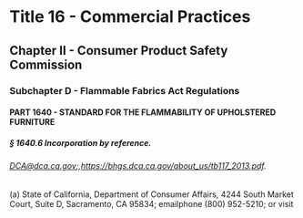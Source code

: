 
# Title 16 - Commercial Practices
## Chapter II - Consumer Product Safety Commission
### Subchapter D - Flammable Fabrics Act Regulations
#### PART 1640 - STANDARD FOR THE FLAMMABILITY OF UPHOLSTERED FURNITURE
##### § 1640.6 Incorporation by reference.
###### DCA@dca.ca.gov;,https://bhgs.dca.ca.gov/about_us/tb117_2013.pdf.

(a) State of California, Department of Consumer Affairs, 4244 South Market Court, Suite D, Sacramento, CA 95834; emailphone (800) 952-5210; or visit
